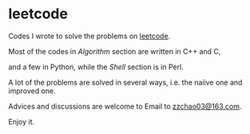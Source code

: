 # leetcode
Codes I wrote to solve the problems on [leetcode](https://leetcode.com/).

Most of the codes in *Algorithm* section are written in C++ and C, 

and a few in Python, while the *Shell* section is in Perl.

A lot of the problems are solved in several ways, i.e. the naiive one and improved one.

Advices and discussions are welcome to Email to zzchao03@163.com.

Enjoy it.
